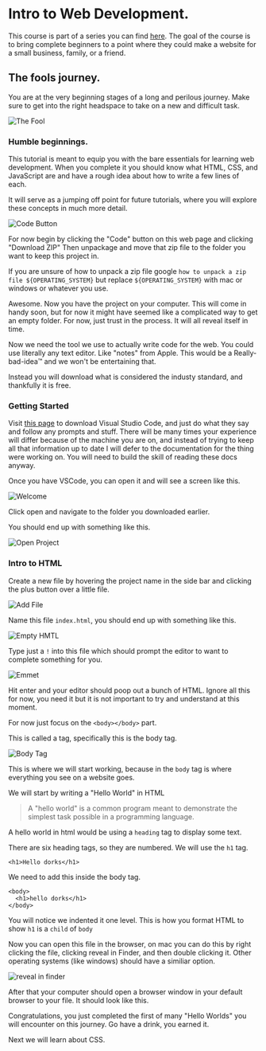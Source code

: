 # Intro to Web Development.

This course is part of a series you can find [here](https://www.technomancy.dev/teach-yourself). The goal of the course is to bring complete beginners to a point where they could make a website for a small business, family, or a friend. 

## The fools journey. 

You are at the very beginning stages of a long and perilous journey. Make sure to get into the right headspace to take on a new and difficult task. 

![The Fool](./the_fool.webp)

### Humble beginnings. 

This tutorial is meant to equip you with the bare essentials for learning web development. When you complete it you should know what HTML, CSS, and JavaScript are and have a rough idea about how to write a few lines of each. 

It will serve as a jumping off point for future tutorials, where you will explore these concepts in much more detail. 

![Code Button](./code_button.png)

For now begin by clicking the "Code" button on this web page and clicking "Download ZIP" Then unpackage and move that zip file to the folder you want to keep this project in. 

If you are unsure of how to unpack a zip file google `how to unpack a zip file ${OPERATING_SYSTEM}` but replace `${OPERATING_SYSTEM}` with mac or windows or whatever you use. 

Awesome. Now you have the project on your computer. This will come in handy soon, but for now it might have seemed like a complicated way to get an empty folder. For now, just trust in the process. It will all reveal itself in time. 

Now we need the tool we use to actually write code for the web. You could use literally any text editor. Like "notes" from Apple. This would be a Really-bad-idea™ and we won't be entertaining that. 

Instead you will download what is considered the industy standard, and thankfully it is free. 

### Getting Started

Visit [this page](https://code.visualstudio.com/download) to download Visual Studio Code, and just do what they say and follow any prompts and stuff. There will be many times your experience will differ because of the machine you are on, and instead of trying to keep all that information up to date I will defer to the documentation for the thing were working on. You will need to build the skill of reading these docs anyway. 

Once you have VSCode, you can open it and will see a screen like this.

![Welcome](./welcome_vscode.png)

Click open and navigate to the folder you downloaded earlier. 

You should end up with something like this. 

![Open Project](./open_project.png)


### Intro to HTML

Create a new file by hovering the project name in the side bar and clicking the plus button over a little file. 

![Add File](./add_file.png)

Name this file `index.html`, you should end up with something like this. 

![Empty HMTL](./empty_html.png)

Type just a `!` into this file which should prompt the editor to want to complete something for you. 

![Emmet](./emmet.png)

Hit enter and your editor should poop out a bunch of HTML. Ignore all this for now, you need it but it is not important to try and understand at this moment. 

For now just focus on the `<body></body>` part. 

This is called a tag, specifically this is the body tag. 

![Body Tag](./body_tag.png)

This is where we will start working, because in the `body` tag is where everything you see on a website goes. 

We will start by writing a "Hello World" in HTML

> A "hello world" is a common program meant to demonstrate the simplest task possible in a programming language. 

A hello world in html would be using a `heading` tag to display some text. 

There are six heading tags, so they are numbered. We will use the `h1` tag. 

`<h1>Hello dorks</h1>`

We need to add this inside the body tag. 

```
<body>
  <h1>hello dorks</h1>
</body>
```

You will notice we indented it one level. This is how you format HTML to show `h1` is a `child` of `body`

Now you can open this file in the browser, on mac you can do this by right clicking the file, clicking reveal in Finder, and then double clicking it. Other operating systems (like windows) should have a similiar option. 

![reveal in finder](./reveal_in_finder.png)

After that your computer should open a browser window in your default browser to your file. It should look like this. 

Congratulations, you just completed the first of many "Hello Worlds" you will encounter on this journey. Go have a drink, you earned it. 

Next we will learn about CSS. 



